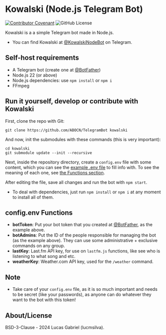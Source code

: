 # Kowalski (Node.js Telegram Bot)
[![Contributor Covenant](https://img.shields.io/badge/Contributor%20Covenant-2.1-4baaaa.svg)](CODE_OF_CONDUCT.md)
![GitHub License](https://img.shields.io/github/license/ABOCN/TelegramBot)

Kowalski is a a simple Telegram bot made in Node.js.
 - You can find Kowalski at [@KowalskiNodeBot](https://t.me/KowalskiNodeBot) on Telegram.

## Self-host requirements
 - A Telegram bot (create one at [@BotFather](https://t.me/botfather))
 - Node.js 22 (or above)
 - Node.js dependencies: use ``npm install`` or ``npm i``
 - FFmpeg

## Run it yourself, develop or contribute with Kowalski
First, clone the repo with Git:
```
git clone https://github.com/ABOCN/TelegramBot kowalski
```
And now, init the submodules with these commands (this is very important):
```
cd kowalski
git submodule update --init --recursive
```
Next, inside the repository directory, create a `config.env` file with some content, which you can see the [example .env file](config.env.example) to fill info with. To see the meaning of each one, see [the Functions section](#configenv-functions).

After editing the file, save all changes and run the bot with ``npm start``.
- To deal with dependencies, just run ``npm install`` or ``npm i`` at any moment to install all of them.

## config.env Functions
- **botToken**: Put your bot token that you created at [@BotFather](https://t.me/botfather), as the example above.
- **botAdmins**: Put the ID of the people responsible for managing the bot (as the example above). They can use some administrative + exclusive commands on any group.
- **lastKey**: Last.fm API key, for use on `lastfm.js` functions, like see who is listening to what song and etc.
- **weatherKey**: Weather.com API key, used for the `/weather` command.

## Note
- Take care of your ``config.env`` file, as it is so much important and needs to be secret (like your passwords), as anyone can do whatever they want to the bot with this token!

## About/License
BSD-3-Clause - 2024 Lucas Gabriel (lucmsilva).

